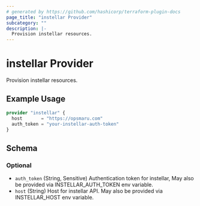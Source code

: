 ```yaml
---
# generated by https://github.com/hashicorp/terraform-plugin-docs
page_title: "instellar Provider"
subcategory: ""
description: |-
  Provision instellar resources.
---
```


# instellar Provider

Provision instellar resources.

## Example Usage

```terraform
provider "instellar" {
  host       = "https://opsmaru.com"
  auth_token = "your-instellar-auth-token"
}
```

<!-- schema generated by tfplugindocs -->
## Schema

### Optional

- `auth_token` (String, Sensitive) Authentication token for instellar, May also be provided via INSTELLAR_AUTH_TOKEN env variable.
- `host` (String) Host for instellar API. May also be provided via INSTELLAR_HOST env variable.
